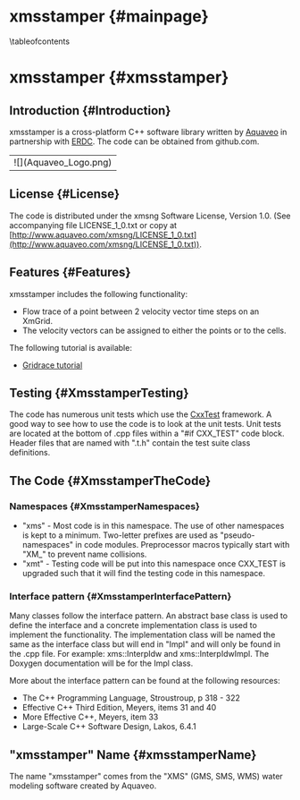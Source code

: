xmsstamper {#mainpage}
============
\tableofcontents

xmsstamper {#xmsstamper}
============

Introduction {#Introduction}
------------

xmsstamper is a cross-platform C++ software library written by [Aquaveo](http://www.aquaveo.com/) in partnership with [ERDC](http://www.erdc.usace.army.mil/). The code can be obtained from github.com.

<table align="center" border="0">
  <tr>
    <td>![](Aquaveo_Logo.png)</td>
  </tr>
</table>

License {#License}
-------

The code is distributed under the xmsng Software License, Version 1.0. (See accompanying file LICENSE_1_0.txt or copy at [http://www.aquaveo.com/xmsng/LICENSE_1_0.txt](http://www.aquaveo.com/xmsng/LICENSE_1_0.txt)). 

Features {#Features}
--------
xmsstamper includes the following functionality:

* Flow trace of a point between 2 velocity vector time steps on an XmGrid.
* The velocity vectors can be assigned to either the points or to the cells.

The following tutorial is available:

* [Gridrace tutorial](Gridrace_Tutorial.md)

Testing {#XmsstamperTesting}
-------

The code has numerous unit tests which use the [CxxTest](http://cxxtest.com/) framework. A good way to see how to use the code is to look at the unit tests. Unit tests are located at the bottom of .cpp files within a "#if CXX_TEST" code block. Header files that are named with ".t.h" contain the test suite class definitions.

The Code {#XmsstamperTheCode}
--------
### Namespaces {#XmsstamperNamespaces}
* "xms" - Most code is in this namespace. The use of other namespaces is kept to a minimum. Two-letter prefixes are used as "pseudo-namespaces" in code modules. Preprocessor macros typically start with "XM_" to prevent name collisions.
* "xmt" - Testing code will be put into this namespace once CXX_TEST is upgraded such that it will find the testing code in this namespace.

### Interface pattern {#XmsstamperInterfacePattern}
Many classes follow the interface pattern. An abstract base class is used to define the interface and a concrete implementation class is used to implement the functionality. The implementation class will be named the same as the interface class but will end in "Impl" and will only be found in the .cpp file. For example: xms::InterpIdw and xms::InterpIdwImpl. The Doxygen documentation will be for the Impl class.

More about the interface pattern can be found at the following resources:
* The C++ Programming Language, Stroustroup, p 318 - 322
* Effective C++ Third Edition, Meyers, items 31 and 40
* More Effective C++, Meyers, item 33
* Large-Scale C++ Software Design, Lakos, 6.4.1

"xmsstamper" Name {#xmsstamperName}
------------
The name "xmsstamper" comes from the "XMS" (GMS, SMS, WMS) water modeling software created by Aquaveo.
